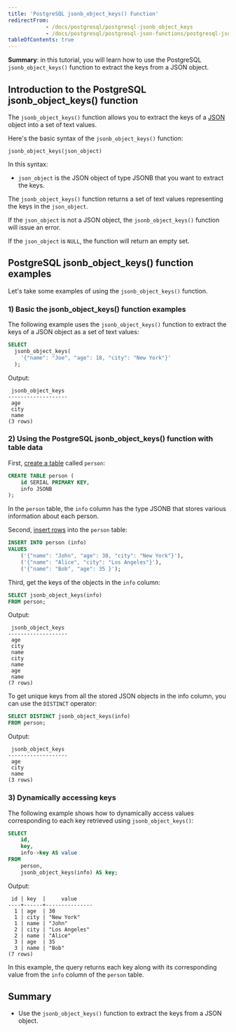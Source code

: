 ```yaml
---
title: 'PostgreSQL jsonb_object_keys() Function'
redirectFrom:
            - /docs/postgresql/postgresql-jsonb_object_keys 
            - /docs/postgresql/postgresql-json-functions/postgresql-jsonb_object_keys
tableOfContents: true
---
```



**Summary**: in this tutorial, you will learn how to use the PostgreSQL `jsonb_object_keys()` function to extract the keys from a JSON object.

## Introduction to the PostgreSQL jsonb_object_keys() function

The `jsonb_object_keys()` function allows you to extract the keys of a [JSON](/docs/postgresql/postgresql-json) object into a set of text values.

Here's the basic syntax of the `jsonb_object_keys()` function:

```
jsonb_object_keys(json_object)
```

In this syntax:

- `json_object` is the JSON object of type JSONB that you want to extract the keys.

The `jsonb_object_keys()` function returns a set of text values representing the keys in the `json_object`.

If the `json_object` is not a JSON object, the `jsonb_object_keys()` function will issue an error.

If the `json_object` is `NULL`, the function will return an empty set.

## PostgreSQL jsonb_object_keys() function examples

Let's take some examples of using the `jsonb_object_keys()` function.

### 1) Basic the jsonb_object_keys() function examples

The following example uses the `jsonb_object_keys()` function to extract the keys of a JSON object as a set of text values:

```sql
SELECT
  jsonb_object_keys(
    '{"name": "Joe", "age": 18, "city": "New York"}'
  );
```

Output:

```
 jsonb_object_keys
-------------------
 age
 city
 name
(3 rows)
```

### 2) Using the PostgreSQL jsonb_object_keys() function with table data

First, [create a table](/docs/postgresql/postgresql-create-table) called `person`:

```sql
CREATE TABLE person (
    id SERIAL PRIMARY KEY,
    info JSONB
);
```

In the `person` table, the `info` column has the type JSONB that stores various information about each person.

Second, [insert rows](/docs/postgresql/postgresql-insert-multiple-rows) into the `person` table:

```sql
INSERT INTO person (info)
VALUES
    ('{"name": "John", "age": 30, "city": "New York"}'),
    ('{"name": "Alice", "city": "Los Angeles"}'),
    ('{"name": "Bob", "age": 35 }');
```

Third, get the keys of the objects in the `info` column:

```sql
SELECT jsonb_object_keys(info)
FROM person;
```

Output:

```
 jsonb_object_keys
-------------------
 age
 city
 name
 city
 name
 age
 name
(7 rows)
```

To get unique keys from all the stored JSON objects in the info column, you can use the `DISTINCT` operator:

```sql
SELECT DISTINCT jsonb_object_keys(info)
FROM person;
```

Output:

```
 jsonb_object_keys
-------------------
 age
 city
 name
(3 rows)
```

### 3) Dynamically accessing keys

The following example shows how to dynamically access values corresponding to each key retrieved using `jsonb_object_keys()`:

```sql
SELECT
    id,
    key,
    info->key AS value
FROM
    person,
    jsonb_object_keys(info) AS key;
```

Output:

```
 id | key  |     value
----+------+---------------
  1 | age  | 30
  1 | city | "New York"
  1 | name | "John"
  2 | city | "Los Angeles"
  2 | name | "Alice"
  3 | age  | 35
  3 | name | "Bob"
(7 rows)
```

In this example, the query returns each key along with its corresponding value from the `info` column of the `person` table.

## Summary

- Use the `jsonb_object_keys()` function to extract the keys from a JSON object.
